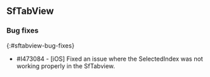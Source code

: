 ## SfTabView

### Bug fixes
{:#sftabview-bug-fixes}

* \#I473084 - [iOS] Fixed an issue where the SelectedIndex was not working properly in the SfTabview. 